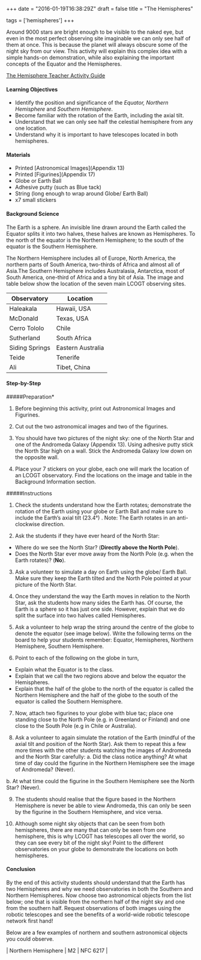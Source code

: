 +++
date = "2016-01-19T16:38:29Z"
draft = false
title = "The Hemispheres"

tags = ['hemispheres']
+++

Around 9000 stars are bright enough to be visible to the naked eye, but even in the most perfect observing site imaginable we can only see half of them at once. This is because the planet will always obscure some of the night sky from our view. This activity will explain this complex idea with a simple hands-on demonstration, while also explaining the important concepts of the Equator and the Hemispheres.

[The Hemisphere Teacher Activity Guide](https://drive.google.com/file/d/0B42a91Be7891Q0dBM200dy0tNlk/view?usp=sharing)

#### Learning Objectives

- Identify the position and significance of the *Equator, Northern Hemisphere* and *Southern Hemisphere*.
- Become familiar with the rotation of the Earth, including the axial tilt.
- Understand that we can only see half the celestial hemisphere from any one location.
- Understand why it is important to have telescopes located in both hemispheres.

#### Materials

- Printed [Astronomical Images](Appendix 13)
- Printed [Figurines](Appendix 17)
- Globe or Earth Ball
- Adhesive putty (such as Blue tack)
- String (long enough to wrap around Globe/ Earth Ball)
- x7 small stickers

#### Background Science

The Earth is a sphere. An invisible line drawn around the Earth called the Equator splits it into two halves, these halves are known as Hemispheres. To the north of the equator is the Northern Hemisphere; to the south of the equator is the Southern Hemisphere. 

The Northern Hemisphere includes all of Europe, North America, the northern parts of South America, two-thirds of Africa and almost all of Asia.The Southern Hemisphere includes Australasia, Antarctica, most of South America, one-third of Africa and a tiny bit of Asia. The image and table below show the location of the seven main LCOGT observing sites.

Observatory | Location
--- | ---
Haleakala | Hawaii, USA
McDonald | Texas, USA
Cerro Tololo | Chile
Sutherland | South Africa
Siding Springs | Eastern Australia
Teide | Tenerife
Ali | Tibet, China

#### Step-by-Step

#####Preparation*

1) Before beginning this activity, print out Astronomical Images and Figurines. 

2) Cut out the two astronomical images and two of the figurines. 

3) You should have two pictures of the night sky: one of the North Star and one of the Andromeda Galaxy (Appendix 13). Using adhesive putty stick the North Star high on a wall. Stick the Andromeda Galaxy low down on the opposite wall. 

4) Place your 7 stickers on your globe, each one will mark the location of an LCOGT observatory. Find the locations on the image and table in the Background Information section.

#####Instructions

1) Check the students understand how the Earth rotates; demonstrate the rotation of the Earth using your globe or Earth Ball and make sure to include the Earth’s axial tilt  (23.4°) . Note: The Earth rotates in an anti-clockwise direction.

2) Ask the students if they have ever heard of the North Star:
  - Where do we see the North Star? (**Directly above the North Pole**).
  - Does the North Star ever move away from the North Pole (e.g. when the Earth rotates)? (**No**).

3) Ask a volunteer to simulate a day on Earth using the globe/ Earth Ball. Make sure they keep the Earth tilted and the North Pole pointed at your picture of the North Star.

4) Once they understand the way the Earth moves in relation to the North Star, ask the students how many sides the Earth has. Of course, the Earth is a sphere so it has just one side. However, explain that we do split the surface into two halves called Hemispheres.

5) Ask a volunteer to help wrap the string around the centre of the globe to denote the equator (see image below). Write the following terms on the board to help your students remember: Equator, Hemispheres, Northern Hemisphere, Southern Hemisphere.

6) Point to each of the following on the globe in turn,  
  - Explain what the Equator is to the class.
  - Explain that we call the two regions above and below the equator the Hemispheres. 
  - Explain that the half of the globe to the north of the equator is called the Northern Hemisphere and the half of the globe to the south of the equator is called the Southern Hemisphere.

7) Now, attach two figurines to your globe with blue tac; place one standing close to the North Pole (e.g. in Greenland or Finland) and one close to the South Pole (e.g in Chile or Australia).

8) Ask a volunteer to again simulate the rotation of the Earth (mindful of the axial tilt and position of the North Star). Ask them to repeat this a few more times with the other students watching the images of Andromeda and the North Star carefully:
  a. Did the class notice anything? At what time of day could the figurine in the Northern Hemisphere see the image of Andromeda? (Never).

  b. At what time could the figurine in the Southern Hemisphere see the North Star? (Never).

9) The students should realise that the figure based in the Northern Hemisphere is never be able to view Andromeda, this can only be seen by the figurine in the Southern Hemisphere, and vice versa. 

10) Although some night sky objects that can be seen from both hemispheres, there are many that can only be seen from one hemisphere, this is why LCOGT has telescopes all over the world, so they can see every bit of the night sky! Point to the different observatories on your globe to demonstrate the locations on both hemispheres.

#### Conclusion

By the end of this activity students should understand that the Earth has two Hemispheres and why we need observatories in both the Southern and Northern Hemispheres. Now choose two astronomical objects from the list below; one that is visible from the northern half of the night sky and one from the southern half. Request observations of both images using the robotic telescopes and see the benefits of a world-wide robotic telescope network first hand!

Below are a few examples of northern and southern astronomical objects you could observe. 

| Northern Hemisphere | M2 | NFC 6217 | 


<script>
  (function(i,s,o,g,r,a,m){i['GoogleAnalyticsObject']=r;i[r]=i[r]||function(){
  (i[r].q=i[r].q||[]).push(arguments)},i[r].l=1*new Date();a=s.createElement(o),
  m=s.getElementsByTagName(o)[0];a.async=1;a.src=g;m.parentNode.insertBefore(a,m)
  })(window,document,'script','https://www.google-analytics.com/analytics.js','ga');

  ga('create', 'UA-82677354-1', 'auto');
  ga('send', 'pageview');

</script>